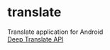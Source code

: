 # translate
Translate application for Android <br/>
[Deep Translate API](https://rapidapi.com/gatzuma/api/deep-translate1)
